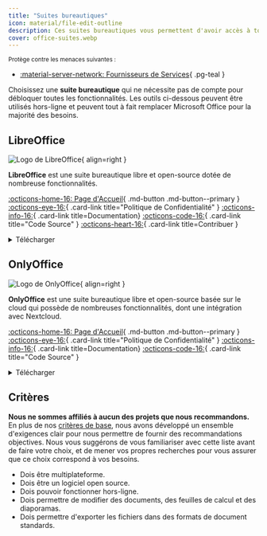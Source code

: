 ```yaml
---
title: "Suites bureautiques"
icon: material/file-edit-outline
description: Ces suites bureautiques vous permettent d'avoir accès à toutes leurs fonctionnalités sans créer de compte et peuvent être utilisées hors-ligne.
cover: office-suites.webp
---
```


<small>Protège contre les menaces suivantes :</small>

- [:material-server-network: Fournisseurs de Services](basics/common-threats.md#privacy-from-service-providers){ .pg-teal }

Choisissez une **suite bureautique** qui ne nécessite pas de compte pour débloquer toutes les fonctionnalités. Les outils ci-dessous peuvent être utilisés hors-ligne et peuvent tout à fait remplacer Microsoft Office pour la majorité des besoins.

## LibreOffice

<div class="admonition recommendation" markdown>

![Logo de LibreOffice](assets/img/office-suites/libreoffice.svg){ align=right }

**LibreOffice** est une suite bureautique libre et open-source dotée de nombreuse fonctionnalités.

[:octicons-home-16: Page d'Accueil](https://libreoffice.org){ .md-button .md-button--primary }
[:octicons-eye-16:](https://libreoffice.org/about-us/privacy/privacy-policy-en){ .card-link title="Politique de Confidentialité" }
[:octicons-info-16:](https://documentation.libreoffice.org/en/english-documentation){ .card-link title=Documentation}
[:octicons-code-16:](https://libreoffice.org/about-us/source-code){ .card-link title="Code Source" }
[:octicons-heart-16:](https://libreoffice.org/donate){ .card-link title=Contribuer }

<details class="downloads" markdown>
<summary>Télécharger</summary>

- [:simple-googleplay: Google Play](https://libreoffice.org/download/android-and-ios)
- [:simple-appstore: App Store](https://libreoffice.org/download/android-and-ios)
- [:fontawesome-brands-windows: Windows](https://libreoffice.org/download/download)
- [:simple-apple: macOS](https://libreoffice.org/download/download)
- [:simple-linux: Linux](https://libreoffice.org/download/download)
- [:simple-flathub: Flathub](https://flathub.org/apps/details/org.libreoffice.LibreOffice)

</details>

</div>

## OnlyOffice

<div class="admonition recommendation" markdown>

![Logo de OnlyOffice](assets/img/office-suites/onlyoffice.svg){ align=right }

**OnlyOffice** est une suite bureautique libre et open-source basée sur le cloud qui possède de nombreuses fonctionnalités, dont une intégration avec Nextcloud.

[:octicons-home-16: Page d'Accueil](https://onlyoffice.com){ .md-button .md-button--primary }
[:octicons-eye-16:](https://help.onlyoffice.com/products/files/doceditor.aspx?fileid=5048502&doc=SXhWMEVzSEYxNlVVaXJJeUVtS0kyYk14YWdXTEFUQmRWL250NllHNUFGbz0_IjUwNDg1MDIi0){ .card-link title="Politique de Confidentialité" }
[:octicons-info-16:](https://helpcenter.onlyoffice.com/userguides.aspx){ .card-link title=Documentation}
[:octicons-code-16:](https://github.com/ONLYOFFICE){ .card-link title="Code Source" }

<details class="downloads" markdown>
<summary>Télécharger</summary>

- [:simple-googleplay: Google Play](https://play.google.com/store/apps/details?id=com.onlyoffice.documents)
- [:simple-appstore: App Store](https://apps.apple.com/app/id944896972)
- [:fontawesome-brands-windows: Windows](https://onlyoffice.com/download-desktop.aspx)
- [:simple-apple: macOS](https://onlyoffice.com/download-desktop.aspx)
- [:simple-linux: Linux](https://onlyoffice.com/download-desktop.aspx)
- [:simple-flathub: Flathub](https://flathub.org/apps/details/org.onlyoffice.desktopeditors)

</details>

</div>

## Critères

**Nous ne sommes affiliés à aucun des projets que nous recommandons.** En plus de nos [critères de base](about/criteria.md), nous avons développé un ensemble d'exigences clair pour nous permettre de fournir des recommandations objectives. Nous vous suggérons de vous familiariser avec cette liste avant de faire votre choix, et de mener vos propres recherches pour vous assurer que ce choix correspond à vos besoins.

- Dois être multiplateforme.
- Dois être un logiciel open source.
- Dois pouvoir fonctionner hors-ligne.
- Dois permettre de modifier des documents, des feuilles de calcul et des diaporamas.
- Dois permettre d'exporter les fichiers dans des formats de document standards.

